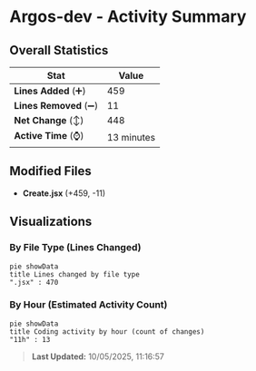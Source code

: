 # Argos-dev - Activity Summary 

## Overall Statistics

| Stat                   | Value                                                             |
| ---------------------- | ----------------------------------------------------------------- |
| **Lines Added** (➕)   | 459                                          |
| **Lines Removed** (➖) | 11                                        |
| **Net Change** (↕)    | 448                |
| **Active Time** (⌚)   | 13 minutes |


## Modified Files
- **Create.jsx** (+459, -11)

## Visualizations

### By File Type (Lines Changed)

```mermaid
pie showData
title Lines changed by file type
".jsx" : 470
```

### By Hour (Estimated Activity Count)

```mermaid
pie showData
title Coding activity by hour (count of changes)
"11h" : 13
```


> **Last Updated:** 10/05/2025, 11:16:57